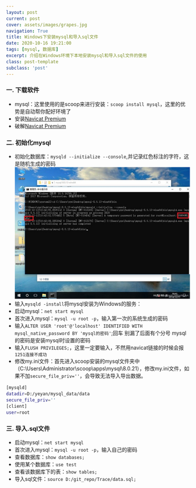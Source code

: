 ```yaml
---
layout: post
current: post
cover: assets/images/grapes.jpg
navigation: True
title: Windows下安装mysql和导入sql文件
date: 2020-10-16 19:21:00
tags: [mysql, 数据库]
excerpt: 介绍在Windows环境下本地安装mysql和导入sql文件的使用
class: post-template
subclass: 'post'
---
```





### 一. 下载软件
* mysql：这里使用的是scoop来进行安装：`scoop install mysql`，这里的优势是自动帮你配好环境了
* 安装[Navicat Premium](https://www.navicat.com.cn/download/navicat-premium)
* 破解[Navicat Premium](https://www.nrgh.net/archives/navicat-premium.html)

### 二. 初始化mysql
* 初始化数据库：`mysqld --initialize --console`,并记录红色标注的字符，这是随机生成的密码
![](https://raw.githubusercontent.com/yy2lyx/picgo/admin/img/mys_1.jpg)
* 输入`mysqld -install`将mysql安装为Windows的服务：
* 启动mysql：`net start mysql`
* 首次进入mysql：`mysql -u root -p`，输入第一次的系统生成的密码
* 输入`ALTER USER 'root'@'localhost' IDENTIFIED WITH mysql_native_password BY 'mysql的密码'`;回车  别漏了后面有个分号  mysql的密码是安装mysql时设置的密码
* 输入`FLUSH PRIVILEGES;`，这里一定要输入，不然用navicat链接的时候会报`1251连接不成功`
* 修改my.ini文件：首先进入scoop安装的mysql文件夹中（C:\Users\Administrator\scoop\apps\mysql\8.0.21），修改my.ini文件，如果不加`secure_file_priv=''`，会导致无法导入导出数据。

```bash
[mysqld]
datadir=D:/yeyan/mysql_data/data
secure_file_priv=''   
[client]
user=root
```

### 三.  导入.sql文件

* 启动mysql：`net start mysql`
* 首次进入mysql：`mysql -u root -p`，输入自己的密码
* 查看数据库：`show databases;`
* 使用某个数据库：`use test`
* 查看该数据库下的表：`show tables;`
* 导入sql文件：`source D:/git_repo/Trace/data.sql;`